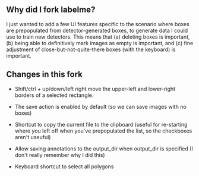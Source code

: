 ## Why did I fork labelme?

I just wanted to add a few UI features specific to the scenario where boxes are prepopulated from detector-generated boxes, to generate data I could use to train new detectors.  This means that (a) deleting boxes is important, (b) being able to definitively mark images as empty is important, and (c) fine adjustment of close-but-not-quite-there boxes (with the keyboard) is important.


## Changes in this fork

* Shift/ctrl + up/down/left right move the upper-left and lower-right borders of a selected
  rectangle.

* The save action is enabled by default (so we can save images with no boxes)

* Shortcut to copy the current file to the clipboard (useful for re-starting where you left off when you've prepopulated the list, so the checkboxes aren't useuful)

* Allow saving annotations to the output_dir when output_dir is specified (I don't really remember why I did this) 

* Keyboard shortcut to select all polygons

